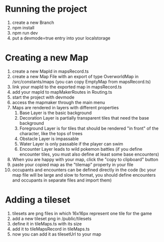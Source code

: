 # Running the project

1. create a new Branch
2. npm install
3. npm run dev
4. put a devmode=true entry into your localstorage

# Creating a new Map

1. create a new MapId in mapsRecord.ts
2. create a new Map File with an export of type OverworldMap in /src/constants/maps (you can copy EmptyMap from mapsRecord.ts)
3. link your mapId to the exported map in mapsRecord.ts
4. add your mapId to mapMakerRoutes in Routing.ts
5. start the project with devmode
6. access the mapmaker through the main menu
7. Maps are rendered in layers with different properties
   1. Base Layer is the basic background
   2. Decoration Layer is partially transparent tiles that need the base background
   3. Foreground Layer is for tiles that should be rendered "in front" of the character, like the tops of trees
   4. Obstacle Layer is impassable
   5. Water Layer is only passable if the player can swim
   6. Encounter Layer leads to wild pokemon battles (if you define encounter tiles, you must also define at least some base encounters)
8. When you are happy with your map, click the "copy to clipboard" button
9. paste your copied map as the "tilemap" property in your file
10. occupants and encounters can be defined directly in the code (bc your map file will be large and slow to format, you should define encounters and occupants in separate files and import them)

# Adding a tileset

1. tilesets are png files in which 16x16px represent one tile for the game
2. add a new tileset png in /public/tilesets
3. define it in tileMaps.ts with its size
4. add it to tileMapsRecord in tileMaps.ts
5. now you can add it as tilesetUrl to your map

